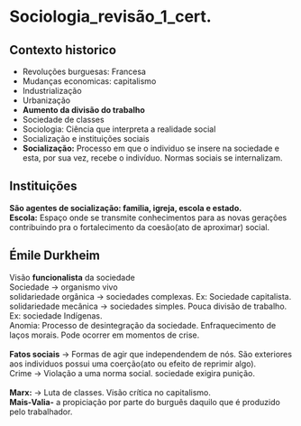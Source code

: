 # Sociologia_revisão_1_cert.
## Contexto historico
- Revoluções burguesas: Francesa
- Mudanças economicas: capitalismo
- Industrialização
- Urbanização
- **Aumento da divisão do trabalho**
- Sociedade de classes
- Sociologia: Ciência que interpreta a realidade social
- Socialização e instituições sociais
- **Socialização:** Processo em que o individuo se insere na sociedade e esta, por sua vez, recebe o indivíduo. Normas sociais se internalizam.
## Instituições
 **São agentes de socialização: familia, igreja, escola e estado.** <br>
**Escola:** Espaço onde se transmite conhecimentos para as novas gerações contribuindo pra o fortalecimento da coesão(ato de aproximar) social. <br>
## Émile Durkheim
Visão **funcionalista** da sociedade<br>
Sociedade -> organismo vivo<br>
solidariedade orgânica -> sociedades complexas. Ex: Sociedade capitalista.<br>
solidariedade mecânica -> sociedades simples. Pouca divisão de trabalho. Ex: sociedade Indígenas.<br>
Anomia: Processo de desintegração da sociedade. Enfraquecimento de laços morais. Pode ocorrer em momentos de crise.<br><br>
**Fatos sociais** -> Formas de agir que independendem de nós. São exteriores aos individuos possui uma coerção(ato ou efeito de reprimir algo).<br>
Crime -> Violação a uma norma social. sociedade exigira punição.<br><br>
**Marx:** -> Luta de classes. Visão crítica no capitalismo.<br>
**Mais-Valia-** a propiciação por parte do burguês daquilo que é produzido pelo trabalhador.
